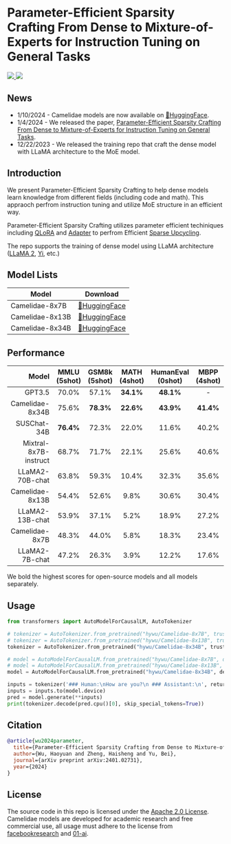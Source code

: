# Parameter-Efficient Sparsity Crafting From Dense to Mixture-of-Experts for Instruction Tuning on General Tasks

<a href="https://github.com/wuhy68/Parameter-Efficient-MoE/blob/master/LICENSE">
  <img src="https://img.shields.io/badge/Code_License-Apache_2.0-lightblue">
</a>
<a href="https://huggingface.co/hywu">
  <img src="https://img.shields.io/badge/🤗-Huggingface%20Repo-green.svg">
</a>

## News
- 1/10/2024 - Camelidae models are now available on [🤗HuggingFace](https://huggingface.co/hywu).
- 1/4/2024 - We released the paper, [Parameter-Efficient Sparsity Crafting From Dense to Mixture-of-Experts for Instruction Tuning on General Tasks](https://arxiv.org/abs/2401.02731).
- 12/22/2023 - We released the training repo that craft the dense model with LLaMA architecture to the MoE model.

## Introduction
We present Parameter-Efficient Sparsity Crafting to help dense models learn knowledge from different fields (including code and math). This appraoch perfrom instruction tuning and utilize MoE structure in an efficient way.

Parameter-Efficient Sparsity Crafting utilizes parameter efficient techiniques including [QLoRA](https://arxiv.org/abs/2305.14314) and [Adapter](https://arxiv.org/abs/1902.00751) to perfrom Efficient [Sparse Upcycling](https://arxiv.org/abs/2212.05055).

The repo supports the training of dense model using LLaMA architecture ([LLaMA 2](https://arxiv.org/abs/2307.09288), [Yi](https://huggingface.co/01-ai), etc.)

## Model Lists
| Model | Download  
|---|---
Camelidae-8x7B   | [🤗HuggingFace](https://huggingface.co/hywu/Camelidae-8x7B)
Camelidae-8x13B  | [🤗HuggingFace](https://huggingface.co/hywu/Camelidae-8x13B)
Camelidae-8x34B  | [🤗HuggingFace](https://huggingface.co/hywu/Camelidae-8x34B) 

## Performance
| Model | MMLU (5shot) | GSM8k (5shot) | MATH (4shot) | HumanEval (0shot) | MBPP (4shot) | HellaSwag (10shot) | TriviaQA (0shot) |
|----------------------:|:------------:|:-------------:|:------------:|:-----------------:|:------------:|:------------------:|:----------------:|
| GPT3.5 | 70.0% | 57.1% | **34.1%** | **48.1%** | - | 85.5% | - |
| Camelidae-8x34B | 75.6% | **78.3%** | **22.6%** | **43.9%** | **41.4%** | 85.3% | **63.4%** |
| SUSChat-34B | **76.4%** | 72.3% | 22.0% | 11.6% | 40.2% | 83.9% | 56.1% |
| Mixtral-8x7B-instruct | 68.7% | 71.7% | 22.1% | 25.6% | 40.6% | **86.5%** | 57.7% |
| LLaMA2-70B-chat | 63.8% | 59.3% | 10.4% | 32.3% | 35.6% | 84.8% | 63.0% |
| Camelidae-8x13B | 54.4% | 52.6% | 9.8% | 30.6% | 30.4% | 82.5% | 59.4% |
| LLaMA2-13B-chat | 53.9% | 37.1% | 5.2% | 18.9% | 27.2% | 81.9% | 55.0% |
| Camelidae-8x7B | 48.3% | 44.0% | 5.8% | 18.3% | 23.4% | 79.2% | 51.0% |
| LLaMA2-7B-chat | 47.2% | 26.3% | 3.9% | 12.2% | 17.6% | 78.6% | 46.4% |

We bold the highest scores for open-source models and all models separately.


## Usage
```python
from transformers import AutoModelForCausalLM, AutoTokenizer

# tokenizer = AutoTokenizer.from_pretrained("hywu/Camelidae-8x7B", trust_remote_code=True)
# tokenizer = AutoTokenizer.from_pretrained("hywu/Camelidae-8x13B", trust_remote_code=True)
tokenizer = AutoTokenizer.from_pretrained("hywu/Camelidae-8x34B", trust_remote_code=True)

# model = AutoModelForCausalLM.from_pretrained("hywu/Camelidae-8x7B", device_map="auto", trust_remote_code=True).eval()
# model = AutoModelForCausalLM.from_pretrained("hywu/Camelidae-8x13B", device_map="auto", trust_remote_code=True).eval()
model = AutoModelForCausalLM.from_pretrained("hywu/Camelidae-8x34B", device_map="auto", trust_remote_code=True).eval()

inputs = tokenizer('### Human:\nHow are you?\n ### Assistant:\n', return_tensors='pt')
inputs = inputs.to(model.device)
pred = model.generate(**inputs)
print(tokenizer.decode(pred.cpu()[0], skip_special_tokens=True))
```

## Citation
```bibtex
@article{wu2024parameter,
  title={Parameter-Efficient Sparsity Crafting from Dense to Mixture-of-Experts for Instruction Tuning on General Tasks},
  author={Wu, Haoyuan and Zheng, Haisheng and Yu, Bei},
  journal={arXiv preprint arXiv:2401.02731},
  year={2024}
}
```

## License
The source code in this repo is licensed under the [Apache 2.0 License](https://github.com/wuhy68/Parameter-Efficient-MoE/blob/master/LICENSE). Camelidae models are developed for academic research and free commercial use, all usage must adhere to the license from [facebookresearch](https://github.com/facebookresearch/llama/blob/main/LICENSE) and [01-ai](https://github.com/01-ai/Yi/blob/main/MODEL_LICENSE_AGREEMENT.txt).